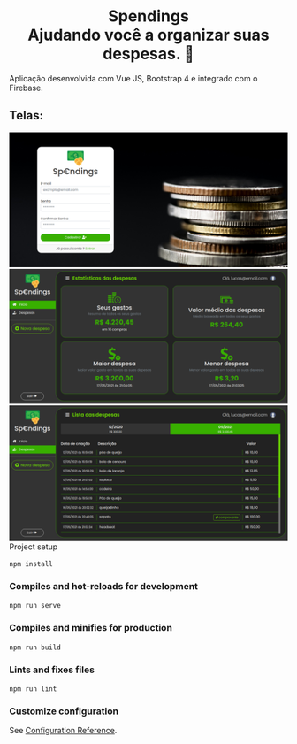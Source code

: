 <h1 align="center">Spendings <br> Ajudando você a organizar suas despesas. 💸</h1>
<p>Aplicação desenvolvida com Vue JS, Bootstrap 4 e integrado com o Firebase.</p>

<h2>Telas:</h2>

<img src="src/assets/images/screenshots/register.png">
<img src="src/assets/images/screenshots/home.png">
<img src="src/assets/images/screenshots/spendings-list.png"

## Project setup
```
npm install
```

### Compiles and hot-reloads for development
```
npm run serve
```

### Compiles and minifies for production
```
npm run build
```

### Lints and fixes files
```
npm run lint
```

### Customize configuration
See [Configuration Reference](https://cli.vuejs.org/config/).
